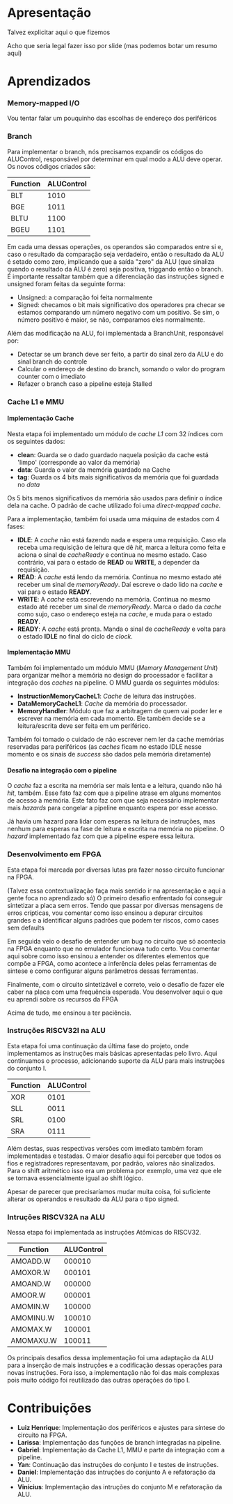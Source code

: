 # Apresentação

Talvez explicitar aqui o que fizemos

Acho que seria legal fazer isso por slide (mas podemos botar um resumo aqui)

# Aprendizados

### Memory-mapped I/O
Vou tentar falar um pouquinho das escolhas de endereço dos periféricos

### Branch
Para implementar o branch, nós precisamos expandir os códigos do ALUControl, responsável por determinar em qual modo a ALU deve operar.
Os novos códigos criados são:

Function | ALUControl
--- | ---
BLT | 1010
BGE | 1011
BLTU | 1100
BGEU | 1101

Em cada uma dessas operações, os operandos são comparados entre si e, caso o resultado da comparação seja verdadeiro, então o resultado da ALU é setado como zero, implicando que a saída "zero" da ALU (que sinaliza quando o resultado da ALU é zero) seja positiva, triggando então o branch.
É importante ressaltar também que a diferenciação das instruções signed e unsigned foram feitas da seguinte forma:
- Unsigned: a comparação foi feita normalmente
- Signed: checamos o bit mais significativo dos operadores pra checar se estamos comparando um número negativo com um positivo. Se sim, o número positivo é maior, se não, comparamos eles normalmente.

Além das modificação na ALU, foi implementada a BranchUnit, responsável por:
- Detectar se um branch deve ser feito, a partir do sinal zero da ALU e do sinal branch do controle
- Calcular o endereço de destino do branch, somando o valor do program counter com o imediato
- Refazer o branch caso a pipeline esteja Stalled

### Cache L1 e MMU

#### Implementação Cache

Nesta etapa foi implementado um módulo de *cache L1* com 32 índices com os seguintes dados:

- **clean**: Guarda se o dado guardado naquela posição da cache está 'limpo' (corresponde ao valor da memória)
- **data**: Guarda o valor da memória guardado na Cache
- **tag**: Guarda os 4 bits mais significativos da memória que foi guardada no *data*

Os 5 bits menos significativos da memória são usados para definir o índice dela na cache. O padrão de cache utilizado foi uma *direct-mapped cache*.

Para a implementação, também foi usada uma máquina de estados com 4 fases:
- **IDLE**: A *cache* não está fazendo nada e espera uma requisição. Caso ela receba uma requisição de leitura que dê *hit*, marca a leitura como feita e aciona o sinal de *cacheReady* e continua no mesmo estado. Caso contrário, vai para o estado de **READ** ou **WRITE**, a depender da requisição. 
- **READ**: A *cache* está lendo da memória. Continua no mesmo estado até receber um sinal de *memoryReady*. Daí escreve o dado lido na *cache* e vai para o estado **READY**.
- **WRITE**: A *cache* está escrevendo na memória. Continua no mesmo estado até receber um sinal de *memoryReady*. Marca o dado da *cache* como sujo, caso o endereço esteja na *cache*, e muda para o estado **READY**. 
- **READY**: A *cache* está pronta. Manda o sinal de *cacheReady* e volta para o estado **IDLE** no final do ciclo de *clock*.

#### Implementação MMU

Também foi implementado um módulo MMU (*Memory Management Unit*) para organizar melhor a memória no design do processador e facilitar a integração dos *caches* na pipeline. O MMU guarda os seguintes módulos:
- **InstructionMemoryCacheL1**: *Cache* de leitura das instruções.
- **DataMemoryCacheL1**: *Cache* da memória do processador.
- **MemoryHandler**: Módulo que faz a arbitragem de quem vai poder ler e escrever na memória em cada momento. Ele também decide se a leitura/escrita deve ser feita em um periférico.

Também foi tomado o cuidado de não escrever nem ler da cache memórias reservadas para periféricos (as *caches* ficam no estado IDLE nesse momento e os sinais de *success* são dados pela memória diretamente)

#### Desafio na integração com o pipeline

O *cache* faz a escrita na memória ser mais lenta e a leitura, quando não há *hit*, também. Esse fato faz com que a pipeline atrase em alguns momentos de acesso à memória. Este fato faz com que seja necessário implementar mais *hazards* para congelar a pipeline enquanto espera por esse acesso.

Já havia um hazard para lidar com esperas na leitura de instruções, mas nenhum para esperas na fase de leitura e escrita na memória no pipeline. O *hazard* implementado faz com que a pipeline espere essa leitura.

### Desenvolvimento em FPGA
Esta etapa foi marcada por diversas lutas pra fazer nosso circuito funcionar na FPGA.

(Talvez essa contextualização faça mais sentido ir na apresentação e aqui a gente foca no aprendizado só)
O primeiro desafio enfrentado foi conseguir sintetizar a placa sem erros. Tendo que passar por diversas mensagens de erros crípticas, vou comentar como isso ensinou a depurar circuitos grandes e a identificar alguns padrões que podem ter riscos, como cases sem defaults

Em seguida veio o desafio de entender um bug no circuito que só acontecia na FPGA enquanto que no emulador funcionava tudo certo. Vou comentar aqui sobre como isso ensinou a entender os diferentes elementos que compõe a FPGA, como acontece a inferência deles pelas ferramentas de sintese e como configurar alguns parâmetros dessas ferramentas.

Finalmente, com o circuito sintetizável e correto, veio o desafio de fazer ele caber na placa com uma frequência esperada. Vou desenvolver aqui o que eu aprendi sobre os recursos da FPGA

Acima de tudo, me ensinou a ter paciência.

### Instruções RISCV32I na ALU
Esta etapa foi uma continuação da última fase do projeto, onde implementamos as instruções mais básicas apresentadas pelo livro. Aqui continuamos o processo, adicionando suporte da ALU para mais instruções do conjunto I.

Function | ALUControl
--- | ---
XOR | 0101
SLL | 0011
SRL | 0100
SRA | 0111

Além destas, suas respectivas versões com imediato também foram implementadas e testadas. O maior desafio aqui foi perceber que todos os fios e registradores representavam, por padrão, valores não sinalizados. Para o shift aritmético isso era um problema por exemplo, uma vez que ele se tornava essencialmente igual ao shift lógico.

Apesar de parecer que precisaríamos mudar muita coisa, foi suficiente alterar os operandos e resultado da ALU para o tipo signed.

### Intruções RISCV32A na ALU
Nessa etapa foi implementada as instruções Atômicas do RISCV32.

Function | ALUControl
--- | ---
AMOADD.W | 000010
AMOXOR.W | 000101
AMOAND.W | 000000
AMOOR.W | 000001
AMOMIN.W | 100000
AMOMINU.W | 100010
AMOMAX.W | 100001
AMOMAXU.W | 100011

Os principais desafios dessa implementação foi uma adaptação da ALU para a inserção de mais instruções e a codificação dessas operações para novas instruções. Fora isso, a implementação não foi
das mais complexas pois muito código foi reutilizado das outras operações do tipo I.


# Contribuições
- **Luiz Henrique**: Implementação dos periféricos e ajustes para síntese do circuito na FPGA.
- **Larissa**: Implementação das funções de branch integradas na pipeline.
- **Gabriel**: Implementação da Cache L1, MMU e parte da integração com a pipeline.
- **Yan**: Continuação das instruções do conjunto I e testes de instruções.
- **Daniel**: Implementação das intruções do conjunto A e refatoração da ALU.
- **Vinícius**: Implementação das intruções do conjunto M e refatoração da ALU.